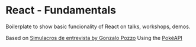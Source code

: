 # React - Fundamentals

Boilerplate to show basic funcionality of React on talks, workshops, demos.

Based on [Simulacros de entrevista by Gonzalo Pozzo](https://www.youtube.com/watch?v=FGiAy0GUrDI&t=3403s&ab_channel=GonzaloPozzo) 
Using the [PokéAPI](https://pokeapi.co/)
